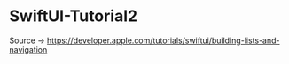 # SwiftUI-Tutorial2
Source -> https://developer.apple.com/tutorials/swiftui/building-lists-and-navigation
 
